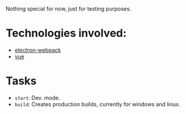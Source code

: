 Nothing special for now, just for testing purposes.

# Technologies involved:
- [electron-webpack](https://github.com/electron-userland/electron-webpack)
- [vue](https://github.com/vuejs/vue)


# Tasks
- `start`: Dev. mode.
- `build`: Creates production builds, currently for windows and linux.

